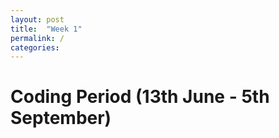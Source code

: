 ```yaml
---
layout: post
title:  "Week 1"
permalink: /
categories:
---
```


# Coding Period (13th June - 5th September)
